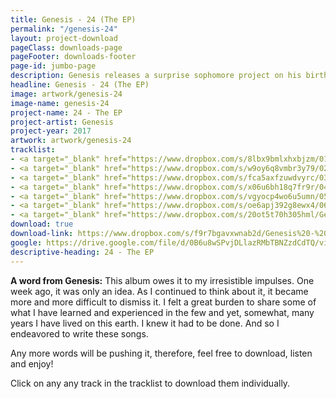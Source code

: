 ```yaml
---
title: Genesis - 24 (The EP)
permalink: "/genesis-24"
layout: project-download
pageClass: downloads-page
pageFooter: downloads-footer
page-id: jumbo-page
description: Genesis releases a surprise sophomore project on his birthday, titled "24"!
headline: Genesis - 24 (The EP)
image: artwork/genesis-24
image-name: genesis-24
project-name: 24 - The EP
project-artist: Genesis
project-year: 2017
artwork: artwork/genesis-24
tracklist:
- <a target="_blank" href="https://www.dropbox.com/s/8lbx9bmlxhxbjzm/01%20Campus%20Dreams%20II%20%28feat.%20Destro%29.mp3?dl=1" title="Campus Dreams II (feat. Destro)">Campus Dreams II (feat. Destro)</a>
- <a target="_blank" href="https://www.dropbox.com/s/w9oy6q8vmbr3y79/02%20One%20Day%20%28Remix%29%20%28feat.%20Chatimu%29.mp3?dl=1" title="One Day (Remix) (feat. Chatimu)">One Day (Remix) (feat. Chatimu)</a>
- <a target="_blank" href="https://www.dropbox.com/s/fca5axfzuwdvyrc/03%20Good%20Feelin%27%20%28Hallelujah%29.mp3?dl=1" title="Good Feelin' (Hallelujah)">Good Feelin' (Hallelujah)</a>
- <a target="_blank" href="https://www.dropbox.com/s/x06u6bh18q7fr9r/04%20A%20Poem%20for%20Death.mp3?dl=1" title="A Poem for Death">A Poem for Death</a>
- <a target="_blank" href="https://www.dropbox.com/s/vgyocp4wo6u5umn/05%2024%20Years.mp3?dl=1" title="24 Years">24 Years</a>
- <a target="_blank" href="https://www.dropbox.com/s/oe6apj392g8ewx4/06%20Outro.mp3?dl=1" title="Outro (feat. David, Chatimu, Chanda & Malango)">Outro (feat. David, Chatimu, Chanda & Malango)</a>
- <a target="_blank" href="https://www.dropbox.com/s/20ot5t70h305hml/Genesis-%2024%20%28The%20EP%20Lyrical%20Booklet%29.pdf?dl=1" title="Genesis - 24 (The EP Lyrical Booklet) [PDF]">Genesis - 24 (The EP Lyrical Booklet) [PDF]</a>
download: true
download-link: https://www.dropbox.com/s/f9r7bgavxwnab2d/Genesis%20-%2024%20%28The%20EP%29%20%5Bkrvmedia.com%5D.zip?dl=1
google: https://drive.google.com/file/d/0B6u8wSPvjDLlazRMbTBNZzdCdTQ/view?usp=sharing
descriptive-heading: 24 - The EP
---
```


**A word from Genesis:**
This album owes it to my irresistible impulses. One week ago, it was only an idea. As I continued to think about it, it became more and more difficult to dismiss it. I felt a great burden to share some of what I have learned and experienced in the few and yet, somewhat, many years I have lived on this earth. I knew it had to be done. And so I endeavored to write these songs.

Any more words will be pushing it, therefore, feel free to download, listen and enjoy!

Click on any any track in the tracklist to download them individually.

